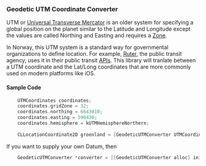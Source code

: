 ### Geodetic UTM Coordinate Converter

UTM or [Universal Transverse Mercator][2] is an older system for specifying a global position on the planet similar to the Latitude and Longitude except the values are called Northing and Easting and requires a [Zone][3].

In Norway, this UTM system is a standard way for governmental organizations to define location. For example, [Ruter][4], the public transit agency, uses it in their public transit [APIs][1]. This library will tranlate between a UTM coordinate and the Lat/Long coordinates that are more commonly used on modern platforms like iOS.

#### Sample Code ####

```objective-c
    UTMCoordinates coordinates;
    coordinates.gridZone = 32;
    coordinates.northing = 6643010;
    coordinates.easting = 598430;
    coordinates.hemisphere = kUTMHemisphereNorthern;
    
    CLLocationCoordinate2D groenland = [GeodeticUTMConverter UTMCoordinatesToLatitudeAndLongitude:coordinates];
```

If you want to supply your own Datum, then

```objective-c
    GeodeticUTMConverter *converter = [[GeodeticUTMConverter alloc] initWithDatum:UTMDatumMake(6378137, 6356752.3142)];
```

[1]: http://labs.trafikanten.no/2011/3/22/hvordan-bruke-json-data.aspx
[2]: http://en.wikipedia.org/wiki/Universal_Transverse_Mercator_coordinate_system
[3]: http://www.dmap.co.uk/utmworld.htm
[4]: https://ruter.no

